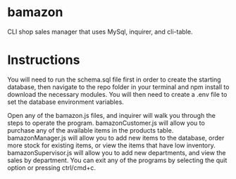 # bamazon
CLI shop sales manager that uses MySql, inquirer, and cli-table.

# Instructions
You will need to run the schema.sql file first in order to create the starting database, then navigate to the repo folder in your terminal and npm install to download the necessary modules. You will then need to create a .env file to set the database environment variables.

Open any of the bamazon.js files, and inquirer will walk you through the steps to operate the program. bamazonCustomer.js will allow you to purchase any of the available items in the products table. bamazonManager.js will allow you to add new items to the database, order more stock for existing items, or view the items that have low inventory. bamazonSupervisor.js will allow you to add new departments, and view the sales by department. You can exit any of the programs by selecting the quit option or pressing ctrl/cmd+c.
